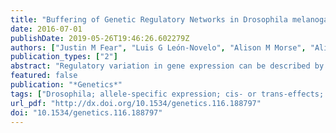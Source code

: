 ```yaml
---
title: "Buffering of Genetic Regulatory Networks in Drosophila melanogaster"
date: 2016-07-01
publishDate: 2019-05-26T19:46:26.602279Z
authors: ["Justin M Fear", "Luis G León-Novelo", "Alison M Morse", "Alison R Gerken", "Kjong Van Lehmann", "John Tower", "Sergey V Nuzhdin", "Lauren M McIntyre"]
publication_types: ["2"]
abstract: "Regulatory variation in gene expression can be described by cis- and trans-genetic components. Here we used RNA-seq data from a population panel of Drosophila melanogaster test crosses to compare allelic imbalance (AI) in female head tissue between mated and virgin flies, an environmental change known to affect transcription. Indeed, 3048 exons (1610 genes) are differentially expressed in this study. A Bayesian model for AI, with an intersection test, controls type I error. There are ∼200 genes with AI exclusively in mated or virgin flies, indicating an environmental component of expression regulation. On average 34% of genes within a cross and 54% of all genes show evidence for genetic regulation of transcription. Nearly all differentially regulated genes are affected in cis, with an average of 63% of expression variation explained by the cis-effects. Trans-effects explain 8% of the variance in AI on average and the interaction between cis and trans explains an average of 11% of the total variance in AI. In both environments cis- and trans-effects are compensatory in their overall effect, with a negative association between cis- and trans-effects in 85% of the exons examined. We hypothesize that the gene expression level perturbed by cis-regulatory mutations is compensated through trans-regulatory mechanisms, e.g., trans and cis by trans-factors buffering cis-mutations. In addition, when AI is detected in both environments, cis-mated, cis-virgin, and trans-mated-trans-virgin estimates are highly concordant with 99% of all exons positively correlated with a median correlation of 0.83 for cis and 0.95 for trans We conclude that the gene regulatory networks (GRNs) are robust and that trans-buffering explains robustness."
featured: false
publication: "*Genetics*"
tags: ["Drosophila; allele-specific expression; cis- or trans-effects; genetic variation; purifying selection; regulatory mutations; transcription"]
url_pdf: "http://dx.doi.org/10.1534/genetics.116.188797"
doi: "10.1534/genetics.116.188797"
---
```


